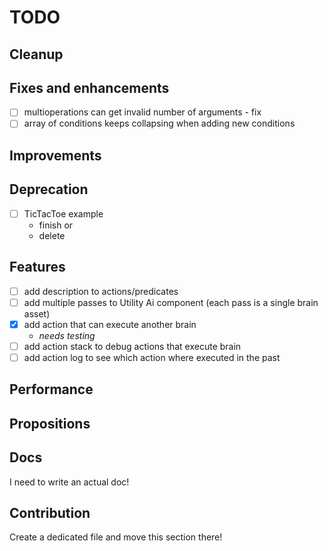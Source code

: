 # TODO

## Cleanup

## Fixes and enhancements

- [ ] multioperations can get invalid number of arguments - fix
- [ ] array of conditions keeps collapsing when adding new conditions

## Improvements

## Deprecation

- [ ] TicTacToe example
    - finish or
    - delete

## Features

- [ ] add description to actions/predicates
- [ ] add multiple passes to Utility Ai component (each pass is a single brain asset)
- [x] add action that can execute another brain
    - *needs testing*
- [ ] add action stack to debug actions that execute brain
- [ ] add action log to see which action where executed in the past

## Performance

## Propositions

## Docs

I need to write an actual doc!

## Contribution

Create a dedicated file and move this section there!
